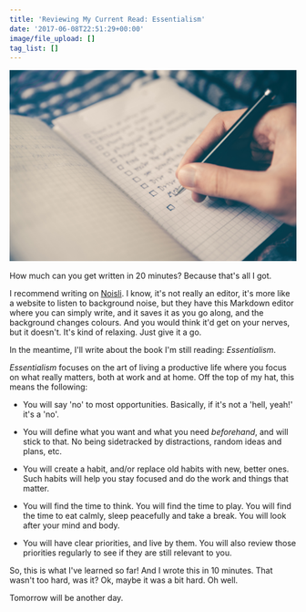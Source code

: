 ```yaml
---
title: 'Reviewing My Current Read: Essentialism'
date: '2017-06-08T22:51:29+00:00'
image/file_upload: []
tag_list: []
---
```



![](/uploads/2017/06/08/glenn-carstens-peters-190592.jpg)

How much can you get written in 20 minutes? Because that's all I got.

I recommend writing on <a href="https://www.noisli.com/" target="_blank">Noisli</a>. I know, it's not really an editor, it's more like a website to listen to background noise, but they have this Markdown editor where you can simply write, and it saves it as you go along, and the background changes colours. And you would think it'd get on your nerves, but it doesn't. It's kind of relaxing. Just give it a go.

In the meantime, I'll write about the book I'm still reading: *Essentialism*.

*Essentialism* focuses on the art of living a productive life where you focus on what really matters, both at work and at home. Off the top of my hat, this means the following:

* You will say 'no' to most opportunities. Basically, if it's not a 'hell, yeah!' it's a 'no'.

* You will define what you want and what you need *beforehand*, and will stick to that. No being sidetracked by distractions, random ideas and plans, etc.

* You will create a habit, and/or replace old habits with new, better ones. Such habits will help you stay focused and do the work and things that matter.

* You will find the time to think. You will find the time to play. You will find the time to eat calmly, sleep peacefully and take a break. You will look after your mind and body.

* You will have clear priorities, and live by them. You will also review those priorities regularly to see if they are still relevant to you.

So, this is what I've learned so far! And I wrote this in 10 minutes. That wasn't too hard, was it? Ok, maybe it was a bit hard. Oh well.

Tomorrow will be another day.

